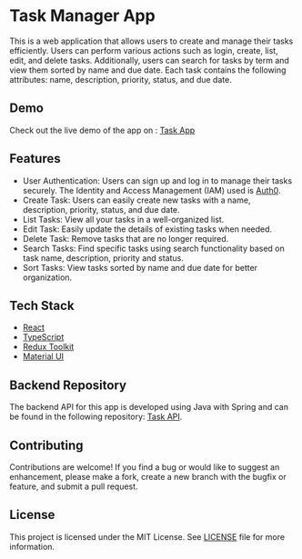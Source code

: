 # Task Manager App

This is a web application that allows users to create and manage their tasks efficiently. Users can perform various actions such as login, create, list, edit, and delete tasks. Additionally, users can search for tasks by term and view them sorted by name and due date. Each task contains the following attributes: name, description, priority, status, and due date.

## Demo

Check out the live demo of the app on : [Task App](https://react-tasks-app-sable.vercel.app/)

## Features

- User Authentication: Users can sign up and log in to manage their tasks securely. The Identity and Access Management (IAM) used is [Auth0](https://auth0.com/).
- Create Task: Users can easily create new tasks with a name, description, priority, status, and due date.
- List Tasks: View all your tasks in a well-organized list.
- Edit Task: Easily update the details of existing tasks when needed.
- Delete Task: Remove tasks that are no longer required.
- Search Tasks: Find specific tasks using search functionality based on task name, description, priority and status.
- Sort Tasks: View tasks sorted by name and due date for better organization.

## Tech Stack

- [React](https://react.dev/)
- [TypeScript](https://www.typescriptlang.org/)
- [Redux Toolkit](https://redux-toolkit.js.org/)
- [Material UI](https://mui.com/)

## Backend Repository

The backend API for this app is developed using Java with Spring and can be found in the following repository: [Task API](https://github.com/sesaquecruz/java-tasks-api).

## Contributing

Contributions are welcome! If you find a bug or would like to suggest an enhancement, please make a fork, create a new branch with the bugfix or feature, and submit a pull request.

## License

This project is licensed under the MIT License. See [LICENSE](./LICENSE) file for more information.
